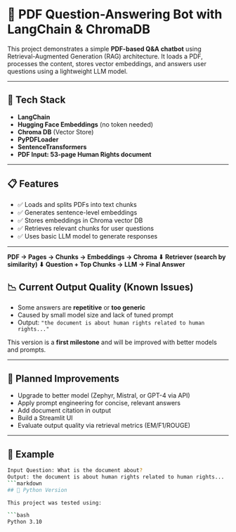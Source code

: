 # 🧠 PDF Question-Answering Bot with LangChain & ChromaDB

This project demonstrates a simple **PDF-based Q&A chatbot** using Retrieval-Augmented Generation (RAG) architecture. It loads a PDF, processes the content, stores vector embeddings, and answers user questions using a lightweight LLM model.

---

## 🔧 Tech Stack
- **LangChain**
- **Hugging Face Embeddings** (no token needed)
- **Chroma DB** (Vector Store)
- **PyPDFLoader**
- **SentenceTransformers**
- **PDF Input: 53-page Human Rights document**

---

## 📋 Features
- ✅ Loads and splits PDFs into text chunks
- ✅ Generates sentence-level embeddings
- ✅ Stores embeddings in Chroma vector DB
- ✅ Retrieves relevant chunks for user questions
- ✅ Uses basic LLM model to generate responses

---

**PDF → Pages → Chunks → Embeddings → Chroma
                               ⬇
                     Retriever (search by similarity)
                               ⬇
        Question + Top Chunks → LLM → Final Answer**


## 📉 Current Output Quality (Known Issues)
- Some answers are **repetitive** or **too generic**
- Caused by small model size and lack of tuned prompt
- Output: `"the document is about human rights related to human rights..."`

This version is a **first milestone** and will be improved with better models and prompts.

---

## 🔄 Planned Improvements
- Upgrade to better model (Zephyr, Mistral, or GPT-4 via API)
- Apply prompt engineering for concise, relevant answers
- Add document citation in output
- Build a Streamlit UI
- Evaluate output quality via retrieval metrics (EM/F1/ROUGE)

---

## 📁 Example
```bash
Input Question: What is the document about?
Output: the document is about human rights related to human rights...
```markdown
## 🐍 Python Version

This project was tested using:

```bash
Python 3.10
